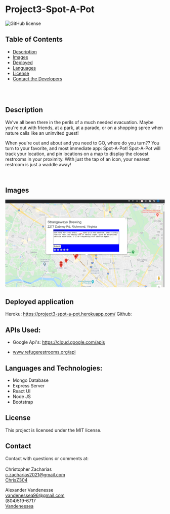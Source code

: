 # Project3-Spot-A-Pot

![GitHub license](https://img.shields.io/badge/license-MIT-ff69b4.svg) <br />

## Table of Contents 

- [Description](#description)
- [Images](#images)
- [Deployed](#deployed-application)
- [Languages](#languages)
- [License](#license)
- [Contact the Developers](#contact)

<br />
<br />

## Description

We've all been there in the perils of a much needed evacuation. Maybe you're out with friends, at a park, at a parade, or on a shopping spree when nature calls like an uninvited guest!

When you're out and about and you need to GO, where do you turn?? You turn to your favorite, and most immediate app: Spot-A-Pot! Spot-A-Pot will track your location, and pin locations on a map to display the closest restrooms in your proximity. With just the tap of an icon, your nearest restroom is just a waddle away!

<br />

## Images

![hospital-comment](https://github.com/ChrisZ304/project3-spot-a-pot/blob/main/client/public/images/brewery%20comment%20screenshot.png?raw=true) <br />

## Deployed application
Heroku: https://project3-spot-a-pot.herokuapp.com/
Github:

## APIs Used:

- Google Api's: https://cloud.google.com/apis

- www.refugerestrooms.org/api


## Languages and Technologies:
- Mongo Database
- Express Server
- React UI
- Node JS
- Bootstrap   <br />

## License

  This project is licensed under the MIT license. <br />

## Contact

Contact with questions or comments at: <br />                     
Christopher Zacharias <br />
c.zacharias2021@gmail.com <br /> 
[ChrisZ304](https://github.com/chrisz304)<br />

Alexander Vandenesse <br />
vandenessea96@gmail.com <br />
(804)519-6717 <br />
[Vandenessea](https://github.com/vandenessea)


